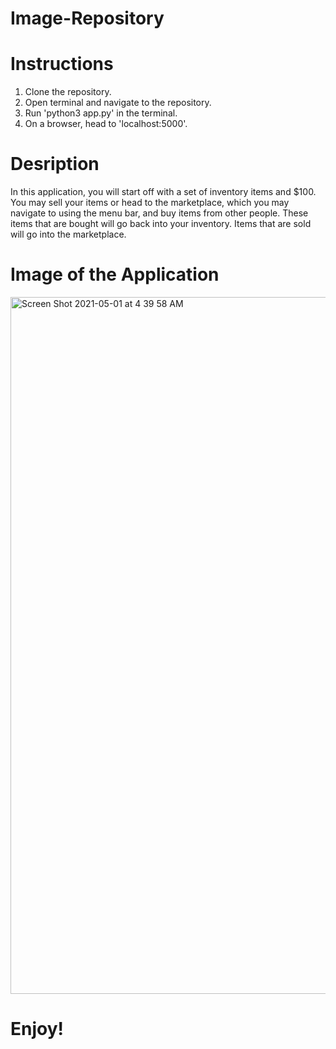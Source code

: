 # Image-Repository

# Instructions
1. Clone the repository.
2. Open terminal and navigate to the repository.
3. Run 'python3 app.py' in the terminal.
4. On a browser, head to 'localhost:5000'.

# Desription
In this application, you will start off with a set of inventory items and $100. You may sell your items or head to the marketplace, which you may navigate to using the menu bar, and buy items from other people. These items that are bought will go back into your inventory. Items that are sold will go into the marketplace.

# Image of the Application

<img width="1115" alt="Screen Shot 2021-05-01 at 4 39 58 AM" src="https://user-images.githubusercontent.com/67655719/116776627-59b6af80-aa37-11eb-8afa-d8b0fb7b4906.png">

# Enjoy!
